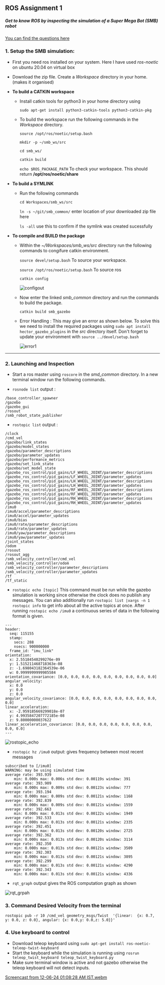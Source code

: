 ## ROS Assignment 1

##### Get to know ROS by inspecting the simulation of a Super Mega Bot (SMB) robot

[You can find the questions here](https://ethz.ch/content/dam/ethz/special-interest/mavt/robotics-n-intelligent-systems/rsl-dam/ROS2021/lec1/Exercise%20Session%201.pdf)

### 1. Setup the SMB simulation:

- First you need ros installed on your system. Here I have used *ros-noetic* on ubuntu 20.04 on virtual box

- Download the zip file. Create a _Workspace_ directory in your home. (makes it organised)

- **To build a CATKIN workspace**
    - Install catkin tools for python3 in your home directory using
   
      `sudo apt-get install python3-catkin-tools python3-catkin-pkg`
  
    - To build the workspace run the following commands in the _Workspace_ directory.

      `source /opt/ros/noetic/setup.bash`
      
      `mkdir -p ~/smb_ws/src`
      
      `cd smb_ws/`
      
      `catkin build`

      `echo $ROS_PACKAGE_PATH` To check your workspace. This should return __/opt/ros/noetic/share__

- **To build a SYMLINK**
    - Run the following commands
      
      `cd Workspaces/smb_ws/src`

      `ln -s ~/git/smb_common/` enter location of your downloaded zip file here

      `ls -all` use this to confirm if the symlink was created sucessfully
      
- **To compile and BUILD the package**
    - Within the *~/Workspaces/smb_ws/src* directory run the following commands to congifure catkin environment.
    
      `source devel/setup.bash` To source your workspace.

      `source /opt/ros/noetic/setup.bash` To source ros

      `catkin config`

      ![configout](https://github.com/vd-0711/Induction_Y23/assets/94589050/53b90dc0-3cbb-4040-ae79-d2eb78656122)

    - Now enter the linked *smb_common* directory and run the commands to build the package.

      `catkin build smb_gazebo`

    - Error Handling :
      This may give an error as shown below. To solve this we need to install the required packages using `sudo apt install hector_gazebo_plugins` in the *src* directory itself. Don't forget to update your environment with `source ../devel/setup.bash`
             
       ![error1](https://github.com/vd-0711/Induction_Y23/assets/94589050/88fa74cd-b1c1-47ff-a2c8-8d5076b9310c)

--------------------------

### 2. Launching and Inspection

- Start a ros master using `roscore` in the *smd_common* directory. In a new terminal window run the following commands.

- `rosnode list` output :
  
```
/base_controller_spawner
/gazebo
/gazebo_gui
/rosout
/smb_robot_state_publisher
```

- `rostopic list` output :

```
/clock
/cmd_vel
/gazebo/link_states
/gazebo/model_states
/gazebo/parameter_descriptions
/gazebo/parameter_updates
/gazebo/performance_metrics
/gazebo/set_link_state
/gazebo/set_model_state
/gazebo_ros_control/pid_gains/LF_WHEEL_JOINT/parameter_descriptions
/gazebo_ros_control/pid_gains/LF_WHEEL_JOINT/parameter_updates
/gazebo_ros_control/pid_gains/LH_WHEEL_JOINT/parameter_descriptions
/gazebo_ros_control/pid_gains/LH_WHEEL_JOINT/parameter_updates
/gazebo_ros_control/pid_gains/RF_WHEEL_JOINT/parameter_descriptions
/gazebo_ros_control/pid_gains/RF_WHEEL_JOINT/parameter_updates
/gazebo_ros_control/pid_gains/RH_WHEEL_JOINT/parameter_descriptions
/gazebo_ros_control/pid_gains/RH_WHEEL_JOINT/parameter_updates
/imu0
/imu0/accel/parameter_descriptions
/imu0/accel/parameter_updates
/imu0/bias
/imu0/rate/parameter_descriptions
/imu0/rate/parameter_updates
/imu0/yaw/parameter_descriptions
/imu0/yaw/parameter_updates
/joint_states
/odom
/rosout
/rosout_agg
/smb_velocity_controller/cmd_vel
/smb_velocity_controller/odom
/smb_velocity_controller/parameter_descriptions
/smb_velocity_controller/parameter_updates
/tf
/tf_static
```

- `rostopic echo [topic]` This command must be run while the gazebo simulation is working since otherwise the clock does no publish any messages. You can also additionally run `rostopic list |xargs -n 1 rostopic info` to get info about all the active topics at once. After running `rostopic echo /imu0` a continuous series of data in the following format is given.

```
---
header: 
  seq: 115155
  stamp: 
    secs: 288
    nsecs: 900000000
  frame_id: "imu_link"
orientation: 
  x: 2.55184540299276e-09
  y: 1.515211468718363e-08
  z: -1.698043182364539e-06
  w: 0.9999999999985584
orientation_covariance: [0.0, 0.0, 0.0, 0.0, 0.0, 0.0, 0.0, 0.0, 0.0]
angular_velocity: 
  x: 0.0
  y: 0.0
  z: 0.0
angular_velocity_covariance: [0.0, 0.0, 0.0, 0.0, 0.0, 0.0, 0.0, 0.0, 0.0]
linear_acceleration: 
  x: -2.959185669299018e-07
  y: 4.9935847207772185e-08
  z: 9.80000000037622
linear_acceleration_covariance: [0.0, 0.0, 0.0, 0.0, 0.0, 0.0, 0.0, 0.0, 0.0]
---

```

![rostopic_echo](https://github.com/vd-0711/Induction_Y23/assets/94589050/0c2e9298-ca22-4f49-8faf-a1d2077d16cf)

- `rostopic hz /imu0` output: gives frequency between most recent messages

```
subscribed to [/imu0]
WARNING: may be using simulated time
average rate: 393.939
	min: 0.000s max: 0.006s std dev: 0.00119s window: 391
average rate: 393.909
	min: 0.000s max: 0.009s std dev: 0.00123s window: 777
average rate: 393.194
	min: 0.000s max: 0.009s std dev: 0.00121s window: 1168
average rate: 392.839
	min: 0.000s max: 0.009s std dev: 0.00121s window: 1559
average rate: 392.663
	min: 0.000s max: 0.013s std dev: 0.00122s window: 1949
average rate: 392.533
	min: 0.000s max: 0.013s std dev: 0.00121s window: 2335
average rate: 392.451
	min: 0.000s max: 0.013s std dev: 0.00120s window: 2725
average rate: 392.362
	min: 0.000s max: 0.013s std dev: 0.00120s window: 3114
average rate: 392.350
	min: 0.000s max: 0.013s std dev: 0.00121s window: 3509
average rate: 392.303
	min: 0.000s max: 0.013s std dev: 0.00121s window: 3895
average rate: 392.299
	min: 0.000s max: 0.013s std dev: 0.00121s window: 4290
average rate: 392.343
	min: 0.000s max: 0.013s std dev: 0.00121s window: 4336
```

- `rqt_graph` output gives the ROS computation graph as shown

![rqt_grpah](https://github.com/vd-0711/Induction_Y23/assets/94589050/73b029aa-5f8a-4585-b56a-48445c540095)

### 3. Command Desired Velocity from the terminal

`rostopic pub -r 10 /cmd_vel geometry_msgs/Twist  '{linear:  {x: 0.7, y: 0.0, z: 0.0}, angular: {x: 0.0,y: 0.0,z: 5.0}}'`

### 4. Use keyboard to control

- Download teleop keyboard using `sudo apt-get install ros-noetic-teleop-twist-keyboard`
- Start the keyboard while the simulation is running using `rosrun teleop_twist_keyboard teleop_twist_keyboard.py`
- Make sure terminal window is active and not gazebo otherwise the teleop keyboard will not detect inputs.
  
[Screencast from 12-06-24 01:08:28 AM IST.webm](https://github.com/vd-0711/Induction_Y23/assets/94589050/524cf40c-c56f-48f7-b0b4-7d4fed8fadb6)

